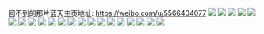 回不到的那片蓝天主页地址: https://weibo.com/u/5566404077 
![](https://wx4.sinaimg.cn/mw2000/005SZ0JAly1h99gkbfseyj31p31yckjl.jpg) 
![](https://wx4.sinaimg.cn/mw2000/005SZ0JAly1h92re9ng2qj32c02c04qq.jpg) 
![](https://wx4.sinaimg.cn/mw2000/005SZ0JAly1h8uf5kxwxlj327q2ybqv5.jpg) 
![](https://wx4.sinaimg.cn/mw2000/005SZ0JAly1h8uf5k4e71j32c0340npe.jpg) 
![](https://wx4.sinaimg.cn/mw2000/005SZ0JAly1h8uf5iz6nyj31o0280npf.jpg) 
![](https://wx4.sinaimg.cn/mw2000/005SZ0JAly1h8uf6h0e6sj32c03407wj.jpg) 
![](https://wx4.sinaimg.cn/mw2000/005SZ0JAly1h8pwc0tkcbj32c03404qr.jpg) 
![](https://wx4.sinaimg.cn/mw2000/005SZ0JAly1h8ot8c7fqqj31sx22u1ky.jpg) 
![](https://wx4.sinaimg.cn/mw2000/005SZ0JAly1h8otdcgdm9j31o02804qp.jpg) 
![](https://wx4.sinaimg.cn/mw2000/005SZ0JAly1h8otdbjlwvj32c02c0x6p.jpg) 
![](https://wx4.sinaimg.cn/mw2000/005SZ0JAly1h8otd5qe6hj32c02c0qv5.jpg) 
![](https://wx4.sinaimg.cn/mw2000/005SZ0JAly1h8otd45q7yj32662w81ky.jpg) 
![](https://wx4.sinaimg.cn/mw2000/005SZ0JAly1h84jiqo1i7j323u35su0x.jpg) 
![](https://wx4.sinaimg.cn/mw2000/005SZ0JAly1h84jild8iaj323u35rkjl.jpg) 
![](https://wx4.sinaimg.cn/mw2000/005SZ0JAly1h84jinm8wqj323u35sb29.jpg) 
![](https://wx4.sinaimg.cn/mw2000/005SZ0JAly1h84jis0spnj323u35shdt.jpg) 
![](https://wx4.sinaimg.cn/mw2000/005SZ0JAly1h84jioxw4bj323u35se81.jpg) 
![](https://wx4.sinaimg.cn/mw2000/005SZ0JAly1h84jim8xjuj320j30u7wh.jpg) 
![](https://wx4.sinaimg.cn/mw2000/005SZ0JAly1h84jiu57a1j323u35snpd.jpg) 
![](https://wx4.sinaimg.cn/mw2000/005SZ0JAly1h84jivis2cj323u35s7wh.jpg) 
![](https://wx4.sinaimg.cn/mw2000/005SZ0JAly1h84jixdzntj32yo4g0x6q.jpg) 
